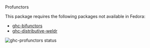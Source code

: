 Profunctors

This package requires the following packages not available in Fedora:

* [ghc-bifunctors](../ghc-bifunctors)
* [ghc-distributive-weldr](../ghc-distributive-weldr)

![ghc-profunctors status](https://copr.fedorainfracloud.org/coprs/g/weldr/bdcs-haskell-deps/package/ghc-profunctors/status_image/last_build.png)
